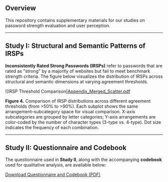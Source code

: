 ## Overview

This repository contains supplementary materials for our studies on password strength evaluation and user perception.

---

## Study I: Structural and Semantic Patterns of IRSPs

**Inconsistently Rated Strong Passwords (IRSPs)** refer to passwords that are rated as "strong" by a majority of websites but fail to meet benchmark strength criteria. The figure below visualizes the distribution of IRSPs across structural and semantic dimensions at varying agreement thresholds.

![IRSP Threshold Comparison][Appendix_Merged_Scatter.pdf](https://github.com/user-attachments/files/19559361/Appendix_Merged_Scatter.pdf)


**Figure 4.** Comparison of IRSP distributions across different agreement thresholds (from >50% to >90%). Each subplot shows the same arrangement–subcategory space for visual comparison. X-axis subcategories are grouped by letter categories; Y-axis arrangements are color-coded by the number of character types (3-type vs. 4-type). Dot size indicates the frequency of each combination.

---

## Study II: Questionnaire and Codebook

The questionnaire used in **Study II**, along with the accompanying **codebook** used for qualitative analysis, are available below:

 [Download Questionnaire and Codebook (PDF)](https://github.com/MisleadingPSMs/Appendix-For-Inconsistency-PSMs/blob/main/StudyII-Questionnaire.pdf,https://github.com/MisleadingPSMs/Appendix-For-Inconsistency-PSMs/blob/main/StudyII-Codebook.pdf)


